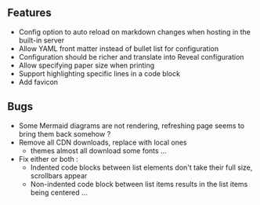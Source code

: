 ## Features

- Config option to auto reload on markdown changes when hosting in the built-in server
- Allow YAML front matter instead of bullet list for configuration
- Configuration should be richer and translate into Reveal configuration
- Allow specifying paper size when printing
- Support highlighting specific lines in a code block
- Add favicon

## Bugs

- Some Mermaid diagrams are not rendering, refreshing page seems to bring them back somehow ?
- Remove all CDN downloads, replace with local ones
	- themes almost all download some fonts ...
- Fix either or both :
	- Indented code blocks between list elements don't take their full size, scrollbars appear
	- Non-indented code block between list items results in the list items being centered ...
